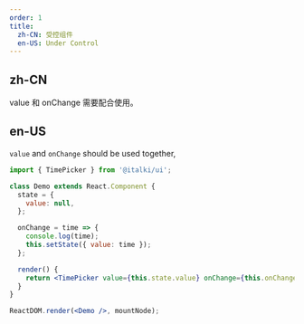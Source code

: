 ```yaml
---
order: 1
title:
  zh-CN: 受控组件
  en-US: Under Control
---
```


## zh-CN

value 和 onChange 需要配合使用。

## en-US

`value` and `onChange` should be used together,

```jsx
import { TimePicker } from '@italki/ui';

class Demo extends React.Component {
  state = {
    value: null,
  };

  onChange = time => {
    console.log(time);
    this.setState({ value: time });
  };

  render() {
    return <TimePicker value={this.state.value} onChange={this.onChange} />;
  }
}

ReactDOM.render(<Demo />, mountNode);
```
